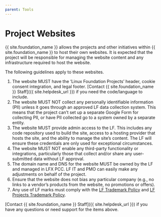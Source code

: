 ```yaml
---
parent: Tools
---
```


# Project Websites

{{ site.foundation_name }} allows the projects and other initiatives within {{ site.foundation_name }} to host their own websites. It is expected that the project will be responsible for managing the website content and any infrastructure required to host the website.

The following guidelines apply to these websites.

1. The website MUST have the ‘Linux Foundation Projects’ header, cookie consent integration, and legal footer. [Contact {{ site.foundation_name }} Staff]({{ site.helpdesk_url }}) if you need the code/language to include.
2. The website MUST NOT collect any personally identifiable information (PII) unless it goes through an approved LF data collection system. This means that the project can’t set up a separate Google Form for collecting PII, or have PII collected go to a system owned by a separate entity. 
3. The website MUST provide admin access to the LF. This includes any code repository used to build the site, access to a hosting provider that hosts the site, and the ability to manage the site’s content. The LF will ensure these credentials are only used for exceptional circumstances.
4. The website MUST NOT enable any third-party functionality or integrations, particularly those that collect and/or share any user-submitted data without LF approval. 
5. The domain name and DNS for the website MUST be owned by the LF and managed in LFX PCC. LF IT and PMO can easily make any adjustments on behalf of the project.
6. Ensure that the website does not bias any particular company (e.g., no links to a vendor’s products from the website, no promotions or offers). 
7. Any use of LF marks must comply with the [LF Trademark Policy](https://www.linuxfoundation.org/legal/trademark-usage) and [LF Projects Trademark Policy](https://lfprojects.org/policies/trademark-policy/).

[Contact {{ site.foundation_name }} Staff]({{ site.helpdesk_url }}) if you have any questions or need support for the items above.
